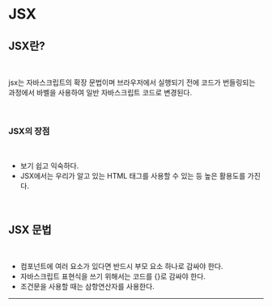 # JSX

## JSX란?

<br>

jsx는 자바스크립트의 확장 문법이며 브라우저에서 실행되기 전에 코드가 번들링되는 과정에서 바벨을 사용하여 일반 자바스크립트 코드로 변경된다.

<br>

### JSX의 장점

<br>

-   보기 쉽고 익숙하다.
-   JSX에서는 우리가 알고 있는 HTML 태그를 사용할 수 있는 등 높은 활용도를 가진다.

<br>

## JSX 문법

<br>

-   컴포넌트에 여러 요소가 있다면 반드시 부모 요소 하나로 감싸야 한다.
-   자바스크립트 표현식을 쓰기 위해서는 코드를 {}로 감싸야 한다.
-   조건문을 사용할 때는 삼항연산자를 사용한다.

---
